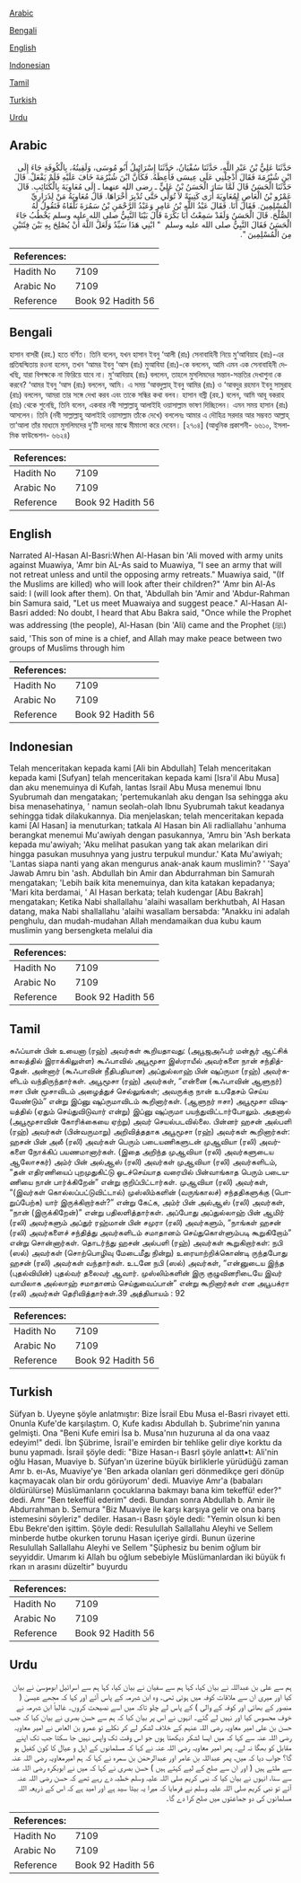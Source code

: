 [Arabic](#arabic)

[Bengali](#bengali)

[English](#english)

[Indonesian](#indonesian)

[Tamil](#tamil)

[Turkish](#turkish)

[Urdu](#urdu)

## Arabic


<div dir="rtl" lang="ar" style={{fontSize:'larger',backgroundColor:'#f8f9fa',padding:20}}>
حَدَّثَنَا عَلِيُّ بْنُ عَبْدِ اللَّهِ، حَدَّثَنَا سُفْيَانُ، حَدَّثَنَا إِسْرَائِيلُ أَبُو مُوسَى، وَلَقِيتُهُ، بِالْكُوفَةِ جَاءَ إِلَى ابْنِ شُبْرُمَةَ فَقَالَ أَدْخِلْنِي عَلَى عِيسَى فَأَعِظَهُ‏.‏ فَكَأَنَّ ابْنَ شُبْرُمَةَ خَافَ عَلَيْهِ فَلَمْ يَفْعَلْ‏.‏ قَالَ حَدَّثَنَا الْحَسَنُ قَالَ لَمَّا سَارَ الْحَسَنُ بْنُ عَلِيٍّ ـ رضى الله عنهما ـ إِلَى مُعَاوِيَةَ بِالْكَتَائِبِ‏.‏ قَالَ عَمْرُو بْنُ الْعَاصِ لِمُعَاوِيَةَ أَرَى كَتِيبَةً لاَ تُوَلِّي حَتَّى تُدْبِرَ أُخْرَاهَا‏.‏ قَالَ مُعَاوِيَةُ مَنْ لِذَرَارِيِّ الْمُسْلِمِينَ‏.‏ فَقَالَ أَنَا‏.‏ فَقَالَ عَبْدُ اللَّهِ بْنُ عَامِرٍ وَعَبْدُ الرَّحْمَنِ بْنُ سَمُرَةَ نَلْقَاهُ فَنَقُولُ لَهُ الصُّلْحَ‏.‏ قَالَ الْحَسَنُ وَلَقَدْ سَمِعْتُ أَبَا بَكْرَةَ قَالَ بَيْنَا النَّبِيُّ صلى الله عليه وسلم يَخْطُبُ جَاءَ الْحَسَنُ فَقَالَ النَّبِيُّ صلى الله عليه وسلم ‏ "‏ ابْنِي هَذَا سَيِّدٌ وَلَعَلَّ اللَّهَ أَنْ يُصْلِحَ بِهِ بَيْنَ فِئَتَيْنِ مِنَ الْمُسْلِمِينَ ‏"‏‏.‏
</div>
<div style={{backgroundColor:'#f8f9fa',padding:20, marginBottom: 10}}><table> <thead> <tr> <th>References:</th> <th></th> </tr> </thead> <tbody><tr><td>Hadith No</td><td>7109</td></tr><tr><td>Arabic No</td><td>7109</td></tr><tr><td>Reference</td><td>Book 92 Hadith 56</td></tr></tbody></table></div>

## Bengali


<div dir="ltr" lang="bn" style={{fontSize:'larger',backgroundColor:'#f8f9fa',padding:20}}>
হাসান বাসরী (রহ.) হতে বর্ণিত। তিনি বলেন, যখন হাসান ইবনু ‘আলী (রাঃ) সেনাবাহিনী নিয়ে মু‘আবিয়াহ (রাঃ)-এর প্রতিদ্বন্দ্বিতায় রওনা হলেন, তখন ‘আমর ইবনু ‘আস (রাঃ) মুআবিযা (রাঃ)-কে বললেন, আমি এমন এক সেনাবাহিনী দেখছি, যারা বিপক্ষকে না ফিরিয়ে যাবে না। মু‘আবিয়াহ (রাঃ) বললেন, তাহলে মুসলিমদের সন্তান-সন্ততির দেখাশুনা কে করবে? ‘আমর ইবনু ‘আস (রাঃ) বললেন, আমি। এ সময় ‘আবদুল্লাহ্ ইবনু আমির (রাঃ) ও ‘আবদুর রহমান ইবনু সামুরাহ (রাঃ) বললেন, আমরা তার সঙ্গে দেখা করব এবং তাকে সন্ধির কথা বলব। হাসান বস্রী (রহ.) বলেন, আমি আবূ বকরাহ (রাঃ) থেকে শুনেছি, তিনি বলেন, একবার নবী সাল্লাল্লাহু আলাইহি ওয়াসাল্লাম ভাষণ দিচ্ছিলেন। এমন সময় হাসান (রাঃ) আসলেন। তিনি (নবী সাল্লাল্লাহু আলাইহি ওয়াসাল্লাম তাঁকে দেখে) বললেনঃ আমার এ দৌহিত্র সরদার আর সম্ভবত আল্লাহ্ তা‘আলা তাঁর মাধ্যমে মুসলিমদের দু’টি দলের মাঝে মীমাংসা করে দেবেন। [২৭০৪] (আধুনিক প্রকাশনী- ৬৬১০, ইসলামিক ফাউন্ডেশন- ৬৬২৪)
</div>
<div style={{backgroundColor:'#f8f9fa',padding:20, marginBottom: 10}}><table> <thead> <tr> <th>References:</th> <th></th> </tr> </thead> <tbody><tr><td>Hadith No</td><td>7109</td></tr><tr><td>Arabic No</td><td>7109</td></tr><tr><td>Reference</td><td>Book 92 Hadith 56</td></tr></tbody></table></div>

## English


<div dir="ltr" lang="en" style={{fontSize:'larger',backgroundColor:'#f8f9fa',padding:20}}>
Narrated Al-Hasan Al-Basri:When Al-Hasan bin 'Ali moved with army units against Muawiya, 'Amr bin AL-As said to Muawiya, "I see an army that will not retreat unless and until the opposing army retreats." Muawiya said, "(If the Muslims are killed) who will look after their children?" 'Amr bin Al-As said: I (will look after them). On that, 'Abdullah bin 'Amir and 'Abdur-Rahman bin Samura said, "Let us meet Muawaiya and suggest peace." Al-Hasan Al-Basri added: No doubt, I heard that Abu Bakra said, "Once while the Prophet was addressing (the people), Al-Hasan (bin 'Ali) came and the Prophet (ﷺ) said, 'This son of mine is a chief, and Allah may make peace between two groups of Muslims through him
</div>
<div style={{backgroundColor:'#f8f9fa',padding:20, marginBottom: 10}}><table> <thead> <tr> <th>References:</th> <th></th> </tr> </thead> <tbody><tr><td>Hadith No</td><td>7109</td></tr><tr><td>Arabic No</td><td>7109</td></tr><tr><td>Reference</td><td>Book 92 Hadith 56</td></tr></tbody></table></div>

## Indonesian


<div dir="ltr" lang="id" style={{fontSize:'larger',backgroundColor:'#f8f9fa',padding:20}}>
Telah menceritakan kepada kami [Ali bin Abdullah] Telah menceritakan kepada kami [Sufyan] telah menceritakan kepada kami [Isra'il Abu Musa] dan aku menemuinya di Kufah, lantas Israil Abu Musa menemui Ibnu Syubrumah dan mengatakan; 'pertemukanlah aku dengan Isa sehingga aku bisa menasehatinya, ' namun seolah-olah Ibnu Syubrumah takut keadanya sehingga tidak dilakukannya. Dia menjelaskan; telah menceritakan kepada kami [Al Hasan] ia menuturkan; tatkala Al Hasan bin Ali radliallahu 'anhuma berangkat menemui Mu'awiyah dengan pasukannya, 'Amru bin 'Ash berkata kepada mu'awiyah; 'Aku melihat pasukan yang tak akan melarikan diri hingga pasukan musuhnya yang justru terpukul mundur.' Kata Mu'awiyah; 'Lantas siapa nanti yang akan mengurus anak-anak kaum muslimin? ' 'Saya' Jawab Amru bin 'ash. Abdullah bin Amir dan Abdurrahman bin Samurah mengatakan; 'Lebih baik kita menemuinya, dan kita katakan kepadanya; 'Mari kita berdamai, ' Al Hasan berkata; telah kudengar [Abu Bakrah] mengatakan; Ketika Nabi shallallahu 'alaihi wasallam berkhutbah, Al Hasan datang, maka Nabi shallallahu 'alaihi wasallam bersabda: "Anakku ini adalah penghulu, dan mudah-mudahan Allah mendamaikan dua kubu kaum muslimin yang bersengketa melalui dia
</div>
<div style={{backgroundColor:'#f8f9fa',padding:20, marginBottom: 10}}><table> <thead> <tr> <th>References:</th> <th></th> </tr> </thead> <tbody><tr><td>Hadith No</td><td>7109</td></tr><tr><td>Arabic No</td><td>7109</td></tr><tr><td>Reference</td><td>Book 92 Hadith 56</td></tr></tbody></table></div>

## Tamil


<div dir="ltr" lang="ta" style={{fontSize:'larger',backgroundColor:'#f8f9fa',padding:20}}>
சுஃப்யான் பின் உயைனா (ரஹ்) அவர்கள் கூறியதாவது: (அபூஜஅஃபர் மன்சூர் ஆட்சிக் காலத்தில் இராக்கிலுள்ள) கூஃபாவில் அபூமூசா இஸ்ராயீல் அவர்களை நான் சந்தித்தேன். அன்னார் (கூஃபாவின் நீதிபதியான) அப்துல்லாஹ் பின் ஷுப்ருமா (ரஹ்) அவர்களிடம் வந்திருந்தார்கள். அபூமூசா (ரஹ்) அவர்கள், “என்னை (கூஃபாவின் ஆளுநர்) ஈசா பின் மூசாவிடம் அழைத்துச் செல்லுங்கள்; அவருக்கு நான் உபதேசம் செய்ய வேண்டும்” என்று இப்னு ஷுப்ருமாவிடம் கூறினார்கள். (ஆளுநர் ஈசா) அபூமூசா விஷயத்தில் (ஏதும் செய்துவிடுவார் என்று) இப்னு ஷுப்ருமா பயந்துவிட்டார்போலும். அதனால் (அபூமூசாவின் கோரிக்கையை ஏற்று) அவர் செயல்படவில்லை. பின்னர் ஹசன் அல்பளி (ரஹ்) அவர்கள் (பின்வருமாறு) அறிவித்ததாக அபூமூசா (ரஹ்) அவர்கள் கூறினார்கள்: ஹசன் பின் அலீ (ரலி) அவர்கள் பெரும் படையணிகளுடன் முஆவியா (ரலி) அவர்களை நோக்கிப் பயணமானார்கள். (இதை அறிந்த முஆவியா (ரலி) அவர்களுடைய ஆலோசகர்) அம்ர் பின் அல்ஆஸ் (ரலி) அவர்கள் முஆவியா (ரலி) அவர்களிடம், “தன் எதிரணியைப் புறமுதுகிட்டு ஓடச்செய்யாத வரையில் பின்வாங்காத பெரும் படையணியை நான் பார்க்கிறேன்” என்று குறிப்பிட்டார்கள். முஆவியா (ரலி) அவர்கள், “(இவர்கள் கொல்லப்பட்டுவிட்டால்) முஸ்லிம்களின் (வருங்காலச்) சந்ததிகளுக்கு (பொறுப்பேற்க) யார் இருக்கிறார்கள்?” என்று கேட்க, அம்ர் பின் அல்ஆஸ் (ரலி) அவர்கள், “நான் (இருக்கிறேன்)” என்று பதிலளித்தார்கள். அப்போது அப்துல்லாஹ் பின் ஆமிர் (ரலி) அவர்களும் அப்துர் ரஹ்மான் பின் சமுரா (ரலி) அவர்களும், “நாங்கள் ஹசன் (ரலி) அவர்களைச் சந்தித்து அவர்களிடம் சமாதானம் செய்துகொள்ளும்படி கூறுகிறோம்” என்று சொன்னார்கள். தொடர்ந்து ஹசன் அல்பளி (ரஹ்) அவர்கள் கூறுகிறார்கள்: நபி (ஸல்) அவர்கள் (சொற்பொழிவு மேடைமீது நின்று) உரையாற்றிக்கொண்டி ருந்தபோது ஹசன் (ரலி) அவர்கள் வந்தார்கள். உடனே நபி (ஸல்) அவர்கள், “என்னுடைய இந்த (புதல்வியின்) புதல்வர் தலைவர் ஆவார். முஸ்லிம்களின் இரு குழுவினரிடையே இவர் வாயிலாக அல்லாஹ் சமாதானம் செய்துவைப்பான்” என்று கூறினார்கள் என அபூபக்ரா (ரலி) அவர்கள் தெரிவித்தார்கள்.39 அத்தியாயம் : 92
</div>
<div style={{backgroundColor:'#f8f9fa',padding:20, marginBottom: 10}}><table> <thead> <tr> <th>References:</th> <th></th> </tr> </thead> <tbody><tr><td>Hadith No</td><td>7109</td></tr><tr><td>Arabic No</td><td>7109</td></tr><tr><td>Reference</td><td>Book 92 Hadith 56</td></tr></tbody></table></div>

## Turkish


<div dir="ltr" lang="tr" style={{fontSize:'larger',backgroundColor:'#f8f9fa',padding:20}}>
Süfyan b. Uyeyne şöyle anlatmıştır: Bize İsrail Ebu Musa el-Basri rivayet etti. Onunla Kufe'de karşılaştım. O, Kufe kadısı Abdullah b. Şubrime'nin yanına gelmişti. Ona "Beni Kufe emiri İsa b. Musa'nın huzuruna al da ona vaaz edeyim!" dedi. İbn Şübrime, İsrail'e emirden bir tehlike gelir diye korktu da bunu yapmadı. İsrail şöyle dedi: "Bize Hasan-ı Basrl şöyle anlatt•t: Ali'nin oğlu Hasan, Muaviye b. Süfyan'ın üzerine büyük birliklerle yürüdüğü zaman Amr b. eı-As, Muaviye'ye 'Ben arkada olanları geri dönmedikçe geri dönüp kaçmayacak olan bir ordu görüyorum' dedi. Muaviye Amr'a (babaları öldürülürse) Müslümanların çocuklarına bakmayı bana kim tekeffü! eder?" dedi. Amr "Ben tekeffül ederim" dedi. Bundan sonra Abdullah b. Amir ile Abdurrahman b. Semura "Biz Muaviye ile karşı karşıya gelir ve ona barış istemesini söyleriz" dediler. Hasan-ı Basrı şöyle dedi: "Yemin olsun ki ben Ebu Bekre'den işittim. Şöyle dedi: Resulullah Sallallahu Aleyhi ve Sellem minberde hutbe okurken torunu Hasan içeriye girdi. Bunun üzerine Resulullah Sallallahu Aleyhi ve Sellem "Şüphesiz bu benim oğlum bir seyyiddir. Umarım ki Allah bu oğlum sebebiyle Müslümanlardan iki büyük fı rkan ın arasını düzeltir" buyurdu
</div>
<div style={{backgroundColor:'#f8f9fa',padding:20, marginBottom: 10}}><table> <thead> <tr> <th>References:</th> <th></th> </tr> </thead> <tbody><tr><td>Hadith No</td><td>7109</td></tr><tr><td>Arabic No</td><td>7109</td></tr><tr><td>Reference</td><td>Book 92 Hadith 56</td></tr></tbody></table></div>

## Urdu


<div dir="rtl" lang="ur" style={{fontSize:'larger',backgroundColor:'#f8f9fa',padding:20}}>
ہم سے علی بن عبداللہ نے بیان کیا، کہا ہم سے سفیان نے بیان کیا، کہا ہم سے اسرائیل ابوموسیٰ نے بیان کیا اور میری ان سے ملاقات کوفہ میں ہوئی تھی۔ وہ ابن شبرمہ کے پاس آئے اور کہا کہ مجھے عیسیٰ ( منصور کے بھائی اور کوفہ کے والی ) کے پاس لے چلو تاکہ میں اسے نصیحت کروں۔ غالباً ابن شبرمہ نے خوف محسوس کیا اور نہیں لے گئے۔ انہوں نے اس پر بیان کیا کہ ہم سے حسن بصری نے بیان کیا کہ جب حسن بن علی امیر معاویہ رضی اللہ عنہم کے خلاف لشکر لے کر نکلے تو عمرو بن العاص نے امیر معاویہ رضی اللہ عنہ سے کہا کہ میں ایسا لشکر دیکھتا ہوں جو اس وقت تک واپس نہیں جا سکتا جب تک اپنے مقابل کو بھگا نہ لے۔ پھر امیر معاویہ رضی اللہ عنہ نے کہا کہ مسلمانوں کے اہل و عیال کا کون کفیل ہو گا؟ جواب دیا کہ میں، پھر عبداللہ بن عامر اور عبدالرحمٰن بن سمرہ نے کہا کہ ہم امیرمعاویہ رضی اللہ عنہ سے ملتے ہیں ( اور ان سے صلح کے لیے کہتے ہیں ) حسن بصری نے کہا کہ میں نے ابوبکرہ رضی اللہ عنہ سے سنا، انہوں نے بیان کیا کہ نبی کریم صلی اللہ علیہ وسلم خطبہ دے رہے تھے کہ حسن رضی اللہ عنہ آئے تو نبی کریم صلی اللہ علیہ وسلم نے فرمایا کہ میرا یہ بیٹا سید ہے اور امید ہے کہ اس کے ذریعہ اللہ مسلمانوں کی دو جماعتوں میں صلح کرا دے گا۔
</div>
<div style={{backgroundColor:'#f8f9fa',padding:20, marginBottom: 10}}><table> <thead> <tr> <th>References:</th> <th></th> </tr> </thead> <tbody><tr><td>Hadith No</td><td>7109</td></tr><tr><td>Arabic No</td><td>7109</td></tr><tr><td>Reference</td><td>Book 92 Hadith 56</td></tr></tbody></table></div>